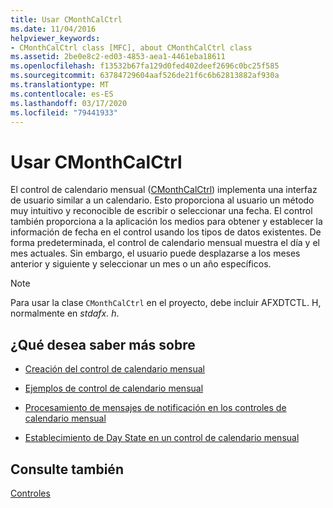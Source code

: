 ```yaml
---
title: Usar CMonthCalCtrl
ms.date: 11/04/2016
helpviewer_keywords:
- CMonthCalCtrl class [MFC], about CMonthCalCtrl class
ms.assetid: 2be0e8c2-ed03-4853-aea1-4461eba18611
ms.openlocfilehash: f13532b67fa129d0fed402deef2696c0bc25f585
ms.sourcegitcommit: 63784729604aaf526de21f6c6b62813882af930a
ms.translationtype: MT
ms.contentlocale: es-ES
ms.lasthandoff: 03/17/2020
ms.locfileid: "79441933"
---
```

# <a name="using-cmonthcalctrl"></a>Usar CMonthCalCtrl

El control de calendario mensual ([CMonthCalCtrl](../mfc/reference/cmonthcalctrl-class.md)) implementa una interfaz de usuario similar a un calendario. Esto proporciona al usuario un método muy intuitivo y reconocible de escribir o seleccionar una fecha. El control también proporciona a la aplicación los medios para obtener y establecer la información de fecha en el control usando los tipos de datos existentes. De forma predeterminada, el control de calendario mensual muestra el día y el mes actuales. Sin embargo, el usuario puede desplazarse a los meses anterior y siguiente y seleccionar un mes o un año específicos.

> [!NOTE]
>  Para usar la clase `CMonthCalCtrl` en el proyecto, debe incluir AFXDTCTL. H, normalmente en *stdafx. h*.

## <a name="what-do-you-want-to-know-more-about"></a>¿Qué desea saber más sobre

- [Creación del control de calendario mensual](../mfc/creating-the-month-calendar-control.md)

- [Ejemplos de control de calendario mensual](../mfc/month-calendar-control-examples.md)

- [Procesamiento de mensajes de notificación en los controles de calendario mensual](../mfc/processing-notification-messages-in-month-calendar-controls.md)

- [Establecimiento de Day State en un control de calendario mensual](../mfc/setting-the-day-state-of-a-month-calendar-control.md)

## <a name="see-also"></a>Consulte también

[Controles](../mfc/controls-mfc.md)
